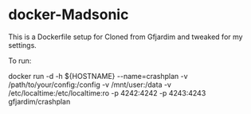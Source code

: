 docker-Madsonic
================

This is a Dockerfile setup for Cloned from Gfjardim and tweaked for my settings.

To run:

docker run -d -h ${HOSTNAME} --name=crashplan -v /path/to/your/config:/config -v /mnt/user:/data -v /etc/localtime:/etc/localtime:ro -p 4242:4242 -p 4243:4243 gfjardim/crashplan
